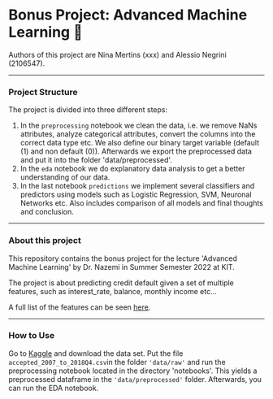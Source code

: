 # Bonus Project: Advanced Machine Learning 🚀

Authors of this project are Nina Mertins (xxx) and Alessio Negrini (2106547).
_____

### Project Structure
The project is divided into three different steps:
1. In the `preprocessing` notebook we clean the data, i.e. we remove NaNs attributes, analyze categorical attributes, convert the columns into the correct data type etc. We also define our binary target variable (default (1) and non default (0)). Afterwards we export the preprocessed data and put it into the folder 'data/preprocessed'.
2. In the `eda` notebook we do explanatory data analysis to get a better understanding of our data.
3. In the last notebook `predictions` we implement several classifiers and predictors using models such as Logistic Regression, SVM, Neuronal Networks etc. Also includes comparison of all models and final thoughts and conclusion.
_____
### About this project
This repository contains the bonus project for the lecture 'Advanced Machine Learning' 
by Dr. Nazemi in Summer Semester 2022 at KIT.

The project is about predicting credit default given a set of multiple features, such as interest_rate, balance, monthly income etc... 

A full list of the features can be seen [here](https://drive.google.com/file/d/1UzyKMtrzL3aEEQpeYIz_qjBWyW-lAMr0/view).

____
### How to Use
Go to [Kaggle](https://www.kaggle.com/datasets/wordsforthewise/lending-club/code?datasetId=902) and download the data set. 
Put the file `accepted_2007_to_2018Q4.csv`in the folder `'data/raw'` and run the preprocessing notebook located in the directory 'notebooks'. 
This yields a preprocessed dataframe in the `'data/preprocessed'` folder. Afterwards, you can run the EDA notebook.
